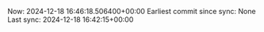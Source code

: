 Now: 2024-12-18 16:46:18.506400+00:00 Earliest commit since sync: None Last sync: 2024-12-18 16:42:15+00:00
